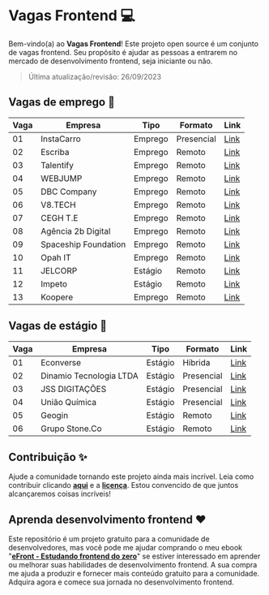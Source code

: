 # Vagas Frontend 💻

Bem-vindo(a) ao **Vagas Frontend**! Este projeto open source é um conjunto de vagas frontend. Seu propósito é ajudar as pessoas a entrarem no mercado de desenvolvimento frontend, seja iniciante ou não.

> Última atualização/revisão: 26/09/2023

## Vagas de emprego 🎉

| Vaga | Empresa              | Tipo    | Formato    | Link                                    |
| ---- | -------------------- | ------- | ---------- | --------------------------------------- |
| 01   | InstaCarro           | Emprego | Presencial | [Link](https://encurtador.com.br/mpV24) |
| 02   | Escriba              | Emprego | Remoto     | [Link](https://bit.ly/emprego-efront-1) |
| 03   | Talentify            | Emprego | Remoto     | [Link](https://bit.ly/emprego-efront-2) |
| 04   | WEBJUMP              | Emprego | Remoto     | [Link](https://bit.ly/emprego-efront-3) |
| 05   | DBC Company          | Emprego | Remoto     | [Link](https://bit.ly/emprego-efront-4) |
| 06   | V8.TECH              | Emprego | Remoto     | [Link](https://bit.ly/emprego-efront-5) |
| 07   | CEGH T.E             | Emprego | Remoto     | [Link](https://encurtador.com.br/lnpI6) |
| 08   | Agência 2b Digital   | Emprego | Remoto     | [Link](https://encurtador.com.br/cuEFK) |
| 09   | Spaceship Foundation | Emprego | Remoto     | [Link](https://encurtador.com.br/nAGT2) |
| 10   | Opah IT              | Emprego | Remoto     | [Link](https://encurtador.com.br/nDJQZ) |
| 11   | JELCORP              | Estágio | Remoto     | [Link](https://encurtador.com.br/DU127) |
| 12   | Impeto               | Estágio | Remoto     | [Link](https://encurtador.com.br/lozN9) |
| 13   | Koopere              | Emprego | Remoto     | [Link](https://encurtador.com.br/aguU0) |

## Vagas de estágio 🎉

| Vaga | Empresa                 | Tipo    | Formato    | Link                                    |
| ---- | ----------------------- | ------- | ---------- | --------------------------------------- |
| 01   | Econverse               | Estágio | Híbrida    | [Link](https://bit.ly/estagio-efront-2) |
| 02   | Dinamio Tecnologia LTDA | Estágio | Presencial | [Link](https://encurtador.com.br/couzE) |
| 03   | JSS DIGITAÇÕES          | Estágio | Presencial | [Link](https://encurtador.com.br/CPSXY) |
| 04   | União Química           | Estágio | Presencial | [Link](https://bit.ly/estagio-efront-3) |
| 05   | Geogin                  | Estágio | Remoto     | [Link](https://bit.ly/estagio-efront-1) |
| 06   | Grupo Stone.Co          | Estágio | Remoto     | [Link](https://bit.ly/estagio-efront-5) |

## Contribuição ✨

Ajude a comunidade tornando este projeto ainda mais incrível. Leia como contribuir clicando **[aqui](https://github.com/iuricode/desafios-frontend/blob/main/CONTRIBUTING.md)** e a **[licença](https://github.com/iuricode/desafios-frontend/blob/main/LICENSE.md)**. Estou convencido de que juntos alcançaremos coisas incríveis!

## Aprenda desenvolvimento frontend ❤️

Este repositório é um projeto gratuito para a comunidade de desenvolvedores, mas você pode me ajudar comprando o meu ebook "**[eFront - Estudando frontend do zero](https://iuricode.com/efront)**" se estiver interessado em aprender ou melhorar suas habilidades de desenvolvimento frontend. A sua compra me ajuda a produzir e fornecer mais conteúdo gratuito para a comunidade. Adquira agora e comece sua jornada no desenvolvimento frontend.
